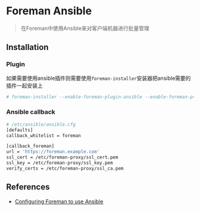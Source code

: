 # Foreman Ansible

> 在Foreman中使用Ansible来对客户端机器进行批量管理



## Installation

### Plugin

如果需要使用ansible插件则需要使用`foreman-installer`安装器把ansible需要的插件一起安装上

```bash
# foreman-installer --enable-foreman-plugin-ansible --enable-foreman-proxy-plugin-ansible
```

### Ansible callback

```bash
# /etc/ansible/ansible.cfg
[defaults]
callback_whitelist = foreman

[callback_foreman]
url = 'https://foreman.example.com'
ssl_cert = /etc/foreman-proxy/ssl_cert.pem
ssl_key = /etc/foreman-proxy/ssl_key.pem
verify_certs = /etc/foreman-proxy/ssl_ca.pem
```







## References

- [Configuring Foreman to use Ansible](https://docs.theforeman.org/3.2/Configuring_Ansible/index-foreman-el.html)